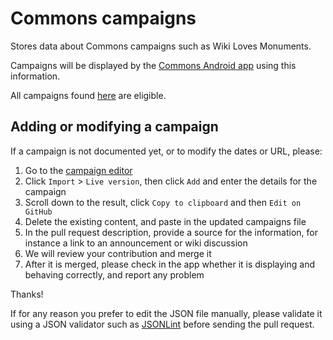 # Commons campaigns

Stores data about Commons campaigns such as Wiki Loves Monuments.

Campaigns will be displayed by the [Commons Android app](https://github.com/commons-app/apps-android-commons/) using this information.

All campaigns found [here](https://commons.wikimedia.org/wiki/Category:Photography_competitions) are eligible.

## Adding or modifying a campaign

If a campaign is not documented yet, or to modify the dates or URL, please:

1. Go to the [campaign editor](https://commons-app.github.io/campaigns-editor/)
2. Click `Import` > `Live version`, then click `Add` and enter the details for the campaign
3. Scroll down to the result, click `Copy to clipboard` and then `Edit on GitHub`
4. Delete the existing content, and paste in the updated campaigns file
5. In the pull request description, provide a source for the information, for instance a link to an announcement or wiki discussion
6. We will review your contribution and merge it
7. After it is merged, please check in the app whether it is displaying and behaving correctly, and report any problem

Thanks!

If for any reason you prefer to edit the JSON file manually, please validate it using a JSON validator such as [JSONLint](https://jsonlint.com) before sending the pull request.
